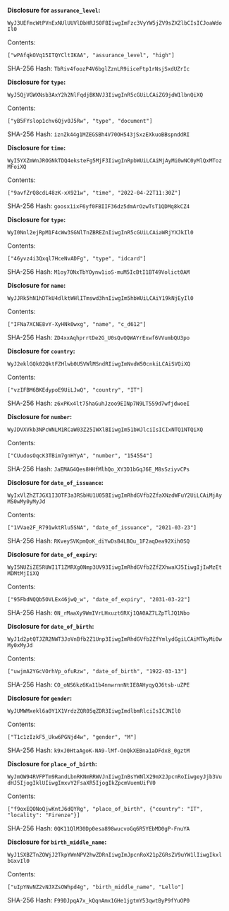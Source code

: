 __Disclosure for `assurance_level`:__

```
WyJ3UEFmcWtPVnExNUlUUVlDbHRJS0FBIiwgImFzc3VyYW5jZV9sZXZlbCIsICJoaWdo
Il0
```

Contents:

```
["wPAfqkOVq15ITQYCltIKAA", "assurance_level", "high"]
```

SHA-256 Hash: `TbRiv4foozP4V6bglZznLR9iiceFtp1rNsjSxdUZrIc`

__Disclosure for `type`:__

```
WyJ5QjVGWXNsb3AxY2h2NlFqdjBKNVJ3IiwgInR5cGUiLCAiZG9jdW1lbnQiXQ
```

Contents:

```
["yB5FYslop1chv6Qjv0J5Rw", "type", "document"]
```

SHA-256 Hash: `iznZk44g1MZEGSBh4V70OH543jSxzEXkuoBBspnddRI`

__Disclosure for `time`:__

```
WyI5YXZmWnJROGNkTDQ4eksteFg5MjF3IiwgInRpbWUiLCAiMjAyMi0wNC0yMlQxMToz
MFoiXQ
```

Contents:

```
["9avfZrQ8cdL48zK-xX921w", "time", "2022-04-22T11:30Z"]
```

SHA-256 Hash: `goosx1ixF6yf0FBIIF36dz5dmArOzwTsT1QDMq8kCZ4`

__Disclosure for `type`:__

```
WyI0Nnl2ejRpM1F4cWw3SGNlTnZBREZnIiwgInR5cGUiLCAiaWRjYXJkIl0
```

Contents:

```
["46yvz4i3Qxql7HceNvADFg", "type", "idcard"]
```

SHA-256 Hash: `M1oy7ONxTbYOynw1ioS-muM5IcBtI1BT49Volict0AM`

__Disclosure for `name`:__

```
WyJJRk5hN1hDTkU4dlktWHlITmswd3hnIiwgIm5hbWUiLCAiY19kNjEyIl0
```

Contents:

```
["IFNa7XCNE8vY-XyHNk0wxg", "name", "c_d612"]
```

SHA-256 Hash: `ZD4xxAqhprrtDe2G_U0sQvOQWAYrExwf6VVumbQU3po`

__Disclosure for `country`:__

```
WyJ2eklGQk02QktFZHlwb0U5VWlMSndRIiwgImNvdW50cnkiLCAiSVQiXQ
```

Contents:

```
["vzIFBM6BKEdypoE9UiLJwQ", "country", "IT"]
```

SHA-256 Hash: `z6xPKx4lt75haGuhJzoo9EINp7N9LT559d7wfjdwoeI`

__Disclosure for `number`:__

```
WyJDVXVkb3NPcWNLM1RCaW03Z25IWXlBIiwgIm51bWJlciIsICIxNTQ1NTQiXQ
```

Contents:

```
["CUudosOqcK3TBim7gnHYyA", "number", "154554"]
```

SHA-256 Hash: `JaEMAG4Qes8HHfMlhQo_XY3D1bGqJ6E_M8sSziyvCPs`

__Disclosure for `date_of_issuance`:__

```
WyIxVlZhZTJGX1I3OTF3a3RSbHU1U05BIiwgImRhdGVfb2ZfaXNzdWFuY2UiLCAiMjAy
MS0wMy0yMyJd
```

Contents:

```
["1VVae2F_R791wktRlu5SNA", "date_of_issuance", "2021-03-23"]
```

SHA-256 Hash: `RKveySVKpmQoK_diYwDsB4LBQu_1F2aqDea92Xih0SQ`

__Disclosure for `date_of_expiry`:__

```
WyI5NUZiZE5RUWI1T1ZMRXg0Nmp3UV93IiwgImRhdGVfb2ZfZXhwaXJ5IiwgIjIwMzEt
MDMtMjIiXQ
```

Contents:

```
["95FbdNQQb5OVLEx46jwQ_w", "date_of_expiry", "2031-03-22"]
```

SHA-256 Hash: `0N_rMaaXy9WmIVrLHxuzt6RXj1QA0AZ7LZpTlJQ1Nbo`

__Disclosure for `date_of_birth`:__

```
WyJ1d2ptQTJZR2NWT3JoVnBfb2Z1Unp3IiwgImRhdGVfb2ZfYmlydGgiLCAiMTkyMi0w
My0xMyJd
```

Contents:

```
["uwjmA2YGcVOrhVp_ofuRzw", "date_of_birth", "1922-03-13"]
```

SHA-256 Hash: `CO_oNS6kz6Ka11b4nnwrnnNtIE8AHyqyQJ6tsb-uZPE`

__Disclosure for `gender`:__

```
WyJUMWMxekl6a0Y1X1VrdzZQR05qZDR3IiwgImdlbmRlciIsICJNIl0
```

Contents:

```
["T1c1zIzkF5_Ukw6PGNjd4w", "gender", "M"]
```

SHA-256 Hash: `k9xJ0HtaAgoK-NA9-lMf-OnQkXEBna1aDFdx8_0gztM`

__Disclosure for `place_of_birth`:__

```
WyJmOW94RVFPTm9RandLbnRKNmRRWVJnIiwgInBsYWNlX29mX2JpcnRoIiwgeyJjb3Vu
dHJ5IjogIklUIiwgImxvY2FsaXR5IjogIkZpcmVuemUifV0
```

Contents:

```
["f9oxEQONoQjwKntJ6dQYRg", "place_of_birth", {"country": "IT",
"locality": "Firenze"}]
```

SHA-256 Hash: `0QK11QlM30Dp0esa898wucvoGq6R5YEbMD0gP-FnuYA`

__Disclosure for `birth_middle_name`:__

```
WyJ1SXBZTnZOWjJ2TkpYWnNPV2hwZDRnIiwgImJpcnRoX21pZGRsZV9uYW1lIiwgIkxl
bGxvIl0
```

Contents:

```
["uIpYNvNZ2vNJXZsOWhpd4g", "birth_middle_name", "Lello"]
```

SHA-256 Hash: `F99DJpqA7x_kQqnAmx1GHe1jgtmY53qwtByP9fYuOP0`
